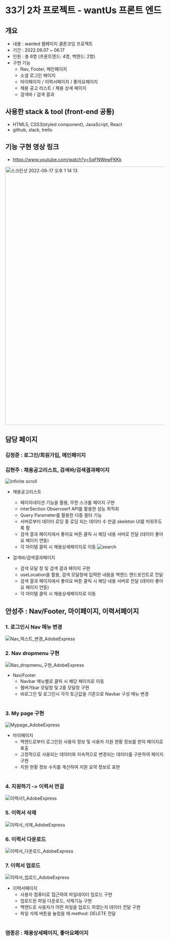 # 33기 2차 프로젝트 - wantUs 프론트 엔드



## 개요 

- 내용 : wanted 웹페이지 클론코딩 프로젝트
- 기간 : 2022.06.07 ~ 06.17
- 인원 : 총 6명 (프론트엔드: 4명, 백엔드: 2명)
- 구현 기능
  - Nav, Footer, 메인페이지
  - 소셜 로그인 페이지
  - 마이페이지 / 이력서페이지 / 좋아요페이지
  - 채용 공고 리스트 / 채용 상세 페이지
  - 검색바 / 검색 결과

## 사용한 stack & tool (front-end 공통)
- HTML5, CSS3(styled component), JavaScript, React
- github, slack, trello

## 기능 구현 영상 링크
- https://www.youtube.com/watch?v=SqFNWewFKKk

<img width="817" alt="스크린샷 2022-06-17 오후 1 14 13" src="https://user-images.githubusercontent.com/101119985/174223646-c11b401e-57c9-4a93-afe6-114b1a59674f.png">

## 담당 페이지 

### 김정준 : 로그인/회원가입, 메인페이지

### 김현주 : 채용공고리스트, 검색바/검색결과페이지


![infinite scroll](https://user-images.githubusercontent.com/101119985/174231973-78152b27-9222-4f5f-89b0-f6d7a3bf8e13.gif)

- 채용공고리스트
  - 페이지네이션 기능을 활용, 무한 스크롤 페이지 구현
  - interSection Observserf API를 활용한 성능 최적회
  - Query Parameter를 활용한 다중 필터 기능
  - 서버로부터 데이터 로딩 중 로딩 되는 데이터 수 만큼 skeleton UI를 띄워주도록 함
  - 검색 결과 페이지에서 좋아요 버튼 클릭 시 해당 내용 서버로 전달 (데이터 좋아요 페이지 연동)
  - 각 아이템 클릭 시 채용상세페이지로 이동 
![search](https://user-images.githubusercontent.com/101119985/174230995-46e5ddf6-25a6-420d-9932-f1d881c75244.gif)

- 검색바/검색결과페이지
  - 검색 모달 창 및 검색 결과 페이지 구현
  - useLocation을 활용, 검색 모달창에 입력한 내용을 백엔드 엔드포인트로 전달
  - 검색 결과 페이지에서 좋아요 버튼 클릭 시 해당 내용 서버로 전달 (데이터 좋아요 페이지 연동)
  - 각 아이템 클릭 시 채용상세페이지로 이동 

## 안성주 : Nav/Footer, 마이페이지, 이력서페이지   
   
### 1. 로그인시 Nav 메뉴 변경
![Nav_텍스트_변경_AdobeExpress](https://user-images.githubusercontent.com/97432901/174237175-e84cd00e-5024-4108-814a-38141cd8a989.gif)

### 2. Nav dropmenu 구현
![Nav_dropmenu_구현_AdobeExpress](https://user-images.githubusercontent.com/97432901/174237425-641d81c2-4847-4477-a107-122ea02dec51.gif)
   
    
     
- Nav/Footer 
  - Navbar 메뉴별로 클릭 시 해당 페이지로 이동
  - 햄버거bar 모달창 및 2중 모달창 구현
  - 비로그인 및 로그인시 각각 토근값을 기준으로 Navbar 구성 메뉴 변경
#


### 3. My page 구현
![Mypage_AdobeExpress](https://user-images.githubusercontent.com/97432901/174237637-6832469b-c6ec-49b8-a971-94e3353e6db3.gif)



- 마이페이지
  - 백앤드로부터 로그인된 사용자 정보 및 사용자 지원 현황 정보를 받아 페이지로 표출
  - 고정적으로 사용되는 데이터와 지속적으로 변경되는 데이터를 구분하여 페이지 구현
  - 지원 현황 정보 수치를 계산하여 지원 요약 정보로 표현 
 #


### 4. 지원하기 -> 이력서 연걸
 
 ![이력서1_AdobeExpress](https://user-images.githubusercontent.com/97432901/174237800-95889354-b8e0-4a68-b2ec-8a90137643fb.gif)

### 5. 이력서 삭제
 ![이력서_삭제_AdobeExpress](https://user-images.githubusercontent.com/97432901/174238009-4ce43086-a6d5-492c-bfb6-c89be160a4a1.gif)

### 6. 이력서 다운로드
 ![이력서_다운로드_AdobeExpress](https://user-images.githubusercontent.com/97432901/174238164-2674eba8-33e7-4032-8740-6469a880dcc5.gif)

### 7. 이력서 업로드
 ![이력서_업로드_AdobeExpress](https://user-images.githubusercontent.com/97432901/174238356-69687df2-88d7-4aba-b589-1fc2135b5d1a.gif)

 
- 이력서페이지
  - 사용자 컴퓨터로 접근하여 파일데이터 업로드 구현
  - 업로드된 파일 다운로드, 삭제기능 구현
  - 백앤드로 사용자가 어떤 파일을 업로드 하였는지 데이터 전달 구현
  - 파일 삭제 버튼을 눌렀을 때 method: DELETE 전달
 #

### 염종은 : 채용상세페이지, 좋아요페이지
